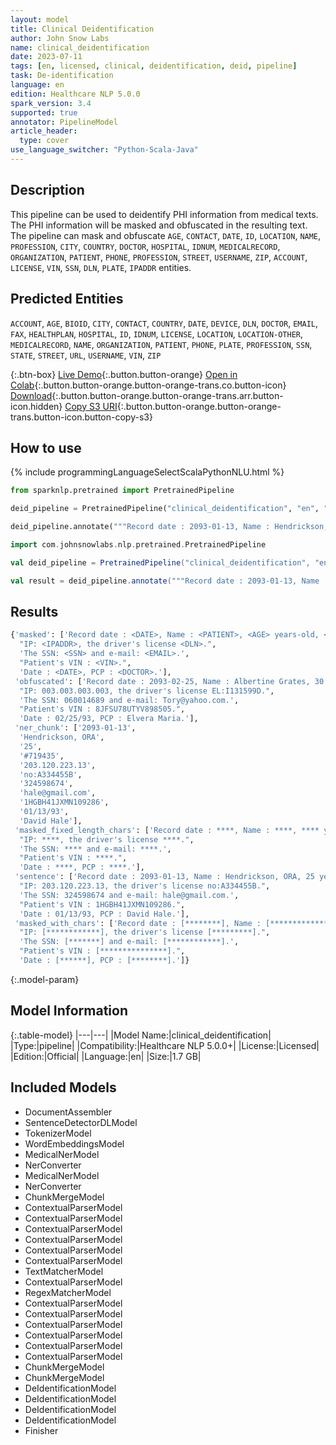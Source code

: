 ```yaml
---
layout: model
title: Clinical Deidentification
author: John Snow Labs
name: clinical_deidentification
date: 2023-07-11
tags: [en, licensed, clinical, deidentification, deid, pipeline]
task: De-identification
language: en
edition: Healthcare NLP 5.0.0
spark_version: 3.4
supported: true
annotator: PipelineModel
article_header:
  type: cover
use_language_switcher: "Python-Scala-Java"
---
```


## Description

This pipeline can be used to deidentify PHI information from medical texts. The PHI information will be masked and obfuscated in the resulting text. The pipeline can mask and obfuscate `AGE`, `CONTACT`, `DATE`, `ID`, `LOCATION`, `NAME`, `PROFESSION`, `CITY`, `COUNTRY`, `DOCTOR`, `HOSPITAL`, `IDNUM`, `MEDICALRECORD`, `ORGANIZATION`, `PATIENT`, `PHONE`, `PROFESSION`,  `STREET`, `USERNAME`, `ZIP`, `ACCOUNT`, `LICENSE`, `VIN`, `SSN`, `DLN`, `PLATE`, `IPADDR` entities.

## Predicted Entities

`ACCOUNT`, `AGE`, `BIOID`, `CITY`, `CONTACT`, `COUNTRY`, `DATE`, `DEVICE`, `DLN`, `DOCTOR`, `EMAIL`, `FAX`, `HEALTHPLAN`, `HOSPITAL`, `ID`, `IDNUM`, `LICENSE`, `LOCATION`, `LOCATION-OTHER`, `MEDICALRECORD`, `NAME`, `ORGANIZATION`, `PATIENT`, `PHONE`, `PLATE`, `PROFESSION`, `SSN`, `STATE`, `STREET`, `URL`, `USERNAME`, `VIN`, `ZIP`


{:.btn-box}
[Live Demo](https://demo.johnsnowlabs.com/healthcare/DEID_PHI_TEXT_MULTI/){:.button.button-orange}
[Open in Colab](https://colab.research.google.com/github/JohnSnowLabs/spark-nlp-workshop/blob/master/tutorials/streamlit_notebooks/healthcare/DEID_PHI_TEXT_MULTI.ipynb){:.button.button-orange.button-orange-trans.co.button-icon}
[Download](https://s3.amazonaws.com/auxdata.johnsnowlabs.com/clinical/models/clinical_deidentification_en_5.0.0_3.4_1689073179922.zip){:.button.button-orange.button-orange-trans.arr.button-icon.hidden}
[Copy S3 URI](s3://auxdata.johnsnowlabs.com/clinical/models/clinical_deidentification_en_5.0.0_3.4_1689073179922.zip){:.button.button-orange.button-orange-trans.button-icon.button-copy-s3}

## How to use



<div class="tabs-box" markdown="1">
{% include programmingLanguageSelectScalaPythonNLU.html %}
  
```python
from sparknlp.pretrained import PretrainedPipeline

deid_pipeline = PretrainedPipeline("clinical_deidentification", "en", "clinical/models")

deid_pipeline.annotate("""Record date : 2093-01-13, Name : Hendrickson, ORA, 25 years-old, #719435. IP: 203.120.223.13, the driver's license no:A334455B. The SSN: 324598674 and e-mail: hale@gmail.com. Patient's VIN : 1HGBH41JXMN109286. Date : 01/13/93, PCP : David Hale.""")
```
```scala
import com.johnsnowlabs.nlp.pretrained.PretrainedPipeline

val deid_pipeline = PretrainedPipeline("clinical_deidentification", "en", "clinical/models")

val result = deid_pipeline.annotate("""Record date : 2093-01-13, Name : Hendrickson, ORA, 25 years-old, #719435. IP: 203.120.223.13, the driver's license no:A334455B. The SSN: 324598674 and e-mail: hale@gmail.com. Patient's VIN : 1HGBH41JXMN109286. Date : 01/13/93, PCP : David Hale.""")
```
</div>

## Results

```bash
{'masked': ['Record date : <DATE>, Name : <PATIENT>, <AGE> years-old, <MEDICALRECORD>.',
  "IP: <IPADDR>, the driver's license <DLN>.",
  'The SSN: <SSN> and e-mail: <EMAIL>.',
  "Patient's VIN : <VIN>.",
  'Date : <DATE>, PCP : <DOCTOR>.'],
 'obfuscated': ['Record date : 2093-02-25, Name : Albertine Grates, 30 years-old, #100581.',
  "IP: 003.003.003.003, the driver's license EL:I131599D.",
  'The SSN: 060014689 and e-mail: Tory@yahoo.com.',
  "Patient's VIN : 8JFSU78UTYV898505.",
  'Date : 02/25/93, PCP : Elvera Maria.'],
 'ner_chunk': ['2093-01-13',
  'Hendrickson, ORA',
  '25',
  '#719435',
  '203.120.223.13',
  'no:A334455B',
  '324598674',
  'hale@gmail.com',
  '1HGBH41JXMN109286',
  '01/13/93',
  'David Hale'],
 'masked_fixed_length_chars': ['Record date : ****, Name : ****, **** years-old, ****.',
  "IP: ****, the driver's license ****.",
  'The SSN: **** and e-mail: ****.',
  "Patient's VIN : ****.",
  'Date : ****, PCP : ****.'],
 'sentence': ['Record date : 2093-01-13, Name : Hendrickson, ORA, 25 years-old, #719435.',
  "IP: 203.120.223.13, the driver's license no:A334455B.",
  'The SSN: 324598674 and e-mail: hale@gmail.com.',
  "Patient's VIN : 1HGBH41JXMN109286.",
  'Date : 01/13/93, PCP : David Hale.'],
 'masked_with_chars': ['Record date : [********], Name : [**************], ** years-old, [*****].',
  "IP: [************], the driver's license [*********].",
  'The SSN: [*******] and e-mail: [************].',
  "Patient's VIN : [***************].",
  'Date : [******], PCP : [********].']}
```

{:.model-param}
## Model Information

{:.table-model}
|---|---|
|Model Name:|clinical_deidentification|
|Type:|pipeline|
|Compatibility:|Healthcare NLP 5.0.0+|
|License:|Licensed|
|Edition:|Official|
|Language:|en|
|Size:|1.7 GB|

## Included Models

- DocumentAssembler
- SentenceDetectorDLModel
- TokenizerModel
- WordEmbeddingsModel
- MedicalNerModel
- NerConverter
- MedicalNerModel
- NerConverter
- ChunkMergeModel
- ContextualParserModel
- ContextualParserModel
- ContextualParserModel
- ContextualParserModel
- ContextualParserModel
- ContextualParserModel
- TextMatcherModel
- ContextualParserModel
- RegexMatcherModel
- ContextualParserModel
- ContextualParserModel
- ContextualParserModel
- ContextualParserModel
- ContextualParserModel
- ContextualParserModel
- ChunkMergeModel
- ChunkMergeModel
- DeIdentificationModel
- DeIdentificationModel
- DeIdentificationModel
- DeIdentificationModel
- Finisher
